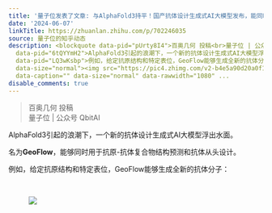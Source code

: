 ```yaml
---
title: '量子位发表了文章: 与AlphaFold3持平！国产抗体设计生成式AI大模型发布，能同时预测抗原抗体复合物结构和抗体从头设计'
date: '2024-06-07'
linkTitle: https://zhuanlan.zhihu.com/p/702246035
source: 量子位的知乎动态
description: <blockquote data-pid="pUrty8I4">百奥几何 投稿<br>量子位 | 公众号 QbitAI</blockquote><p
  data-pid="6tQYYmH2">AlphaFold3引起的浪潮下，一个新的抗体设计生成式AI大模型浮出水面。</p><p data-pid="rG3q7-_i">名为<b>GeoFlow</b>，能够同时用于抗原-抗体复合物结构预测和抗体从头设计。</p><p
  data-pid="LQ3wKsbp">例如，给定抗原结构和特定表位，GeoFlow能够生成全新的抗体分子：</p><p class="ztext-empty-paragraph"><br></p><figure
  data-size="normal"><img src="https://pic4.zhimg.com/v2-b4e5a90d20a0f132db14cf8d1a437463.jpg"
  data-caption="" data-size="normal" data-rawwidth="1080" ...
disable_comments: true
---
```

<blockquote data-pid="pUrty8I4">百奥几何 投稿<br>量子位 | 公众号 QbitAI</blockquote><p data-pid="6tQYYmH2">AlphaFold3引起的浪潮下，一个新的抗体设计生成式AI大模型浮出水面。</p><p data-pid="rG3q7-_i">名为<b>GeoFlow</b>，能够同时用于抗原-抗体复合物结构预测和抗体从头设计。</p><p data-pid="LQ3wKsbp">例如，给定抗原结构和特定表位，GeoFlow能够生成全新的抗体分子：</p><p class="ztext-empty-paragraph"><br></p><figure data-size="normal"><img src="https://pic4.zhimg.com/v2-b4e5a90d20a0f132db14cf8d1a437463.jpg" data-caption="" data-size="normal" data-rawwidth="1080" ...
